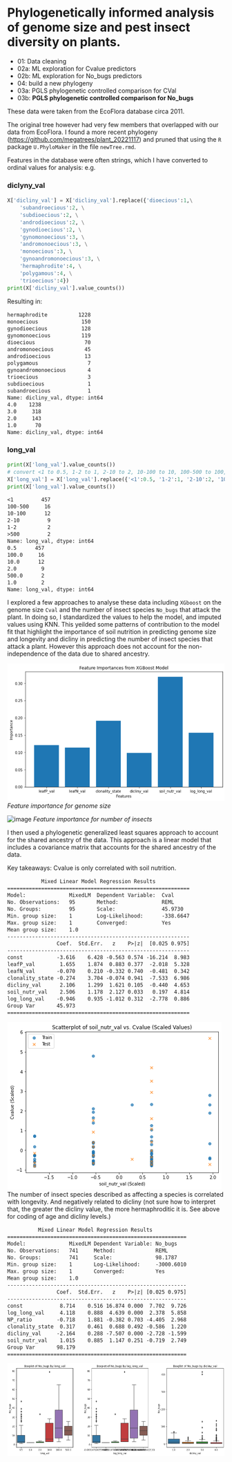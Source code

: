 # Phylogenetically informed analysis of genome size and pest insect diversity on plants. 

- 01: Data cleaning
- 02a: ML exploration for Cvalue predictors
- 02b: ML exploration for No_bugs predictors
- 04: build a new phylogeny
- 03a: PGLS phylogenetic controlled comparison for CVal
- 03b: **PGLS phylogenetic controlled comparison for No_bugs**

These data were taken from the EcoFlora database circa 2011.

The original tree however had very few members that overlapped with our data from EcoFlora. I found a more recent phylogeny (https://github.com/megatrees/plant_20221117) and pruned that using the `R` package `U.PhyloMaker` in the file `newTree.rmd`.

Features in the database were often strings, which I have converted to ordinal values for analysis:
e.g.

### diclyny_val
```python
X['dicliny_val'] = X['dicliny_val'].replace({'dioecious':1,\
    'subandroecious':2, \
    'subdioecious':2, \
    'androdioecious':2, \
    'gynodioecious':2, \
    'gynomonoecious':3, \
    'andromonoecious':3, \
    'monoecious':3, \
    'gynoandromonoecious':3, \
    'hermaphrodite':4, \
    'polygamous':4, \
    'trioecious':4}) 
print(X['dicliny_val'].value_counts())
```
Resulting in:
```
hermaphrodite          1228
monoecious              150
gynodioecious           128
gynomonoecious          119
dioecious                70
andromonoecious          45
androdioecious           13
polygamous                7
gynoandromonoecious       4
trioecious                3
subdioecious              1
subandroecious            1
Name: dicliny_val, dtype: int64
4.0    1238
3.0     318
2.0     143
1.0      70
Name: dicliny_val, dtype: int64
```

### long_val
```python
print(X['long_val'].value_counts())
# convert <1 to 0.5, 1-2 to 1, 2-10 to 2, 10-100 to 10, 100-500 to 100, >500 to 500
X['long_val'] = X['long_val'].replace({'<1':0.5, '1-2':1, '2-10':2, '10-100':10, '100-500':100, '>500':500})
print(X['long_val'].value_counts())
```

```
<1         457
100-500     16
10-100      12
2-10         9
1-2          2
>500         2
Name: long_val, dtype: int64
0.5      457
100.0     16
10.0      12
2.0        9
500.0      2
1.0        2
Name: long_val, dtype: int64
```

I explored a few approaches to analyse these data including `XGboost` on the genome size `Cval` and the number of insect species `No_bugs` that attack the plant. In doing so, I standardized the values to help the model, and imputed values using KNN. This yeilded some patterns of contribution to the model fit that highlight the importance of soil nutrition in predicting genome size and longevity and dicliny in predicting the number of insect species that attack a plant. However this approach does not account for the non-independence of the data due to shared ancestry.

![image](img\feat_imp_cval.png)
_Feature importance for genome size_

![image](img\feat_imp_insects.png)
_Feature importance for number of insects_

I then used a phylogenetic generalized least squares approach to account for the shared ancestry of the data. This approach is a linear model that includes a covariance matrix that accounts for the shared ancestry of the data. 

Key takeaways: Cvalue is only correlated with soil nutrition. 

```
           Mixed Linear Model Regression Results
===========================================================
Model:              MixedLM  Dependent Variable:  Cval     
No. Observations:   95       Method:              REML     
No. Groups:         95       Scale:               45.9730  
Min. group size:    1        Log-Likelihood:      -338.6647
Max. group size:    1        Converged:           Yes      
Mean group size:    1.0                                    
-----------------------------------------------------------
                Coef.  Std.Err.   z    P>|z|  [0.025 0.975]
-----------------------------------------------------------
const           -3.616    6.428 -0.563 0.574 -16.214  8.983
leafP_val        1.655    1.874  0.883 0.377  -2.018  5.328
leafN_val       -0.070    0.210 -0.332 0.740  -0.481  0.342
clonality_state -0.274    3.704 -0.074 0.941  -7.533  6.986
dicliny_val      2.106    1.299  1.621 0.105  -0.440  4.653
soil_nutr_val    2.506    1.178  2.127 0.033   0.197  4.814
log_long_val    -0.946    0.935 -1.012 0.312  -2.778  0.886
Group Var       45.973                                     
===========================================================
```
![image](img\nutr_v_cval_scaled.png)
The number of insect species described as affecting a species is correlated with longevity. And negatively related to dicliny (not sure how to interpret that, the greater the dicliny value, the more hermaphroditic it is. See above for coding of age and dicliny levels.)
```
          Mixed Linear Model Regression Results
==========================================================
Model:              MixedLM Dependent Variable: No_bugs   
No. Observations:   741     Method:             REML      
No. Groups:         741     Scale:              98.1787   
Min. group size:    1       Log-Likelihood:     -3000.6010
Max. group size:    1       Converged:          Yes       
Mean group size:    1.0                                   
----------------------------------------------------------
                Coef.  Std.Err.   z    P>|z| [0.025 0.975]
----------------------------------------------------------
const            8.714    0.516 16.874 0.000  7.702  9.726
log_long_val     4.118    0.888  4.639 0.000  2.378  5.858
NP_ratio        -0.718    1.881 -0.382 0.703 -4.405  2.968
clonality_state  0.317    0.461  0.688 0.492 -0.586  1.220
dicliny_val     -2.164    0.288 -7.507 0.000 -2.728 -1.599
soil_nutr_val    1.015    0.885  1.147 0.251 -0.719  2.749
Group Var       98.179                                    
==========================================================
```

<!-- insert image -->
![image](img\insect_v_long_dicliny.png)
